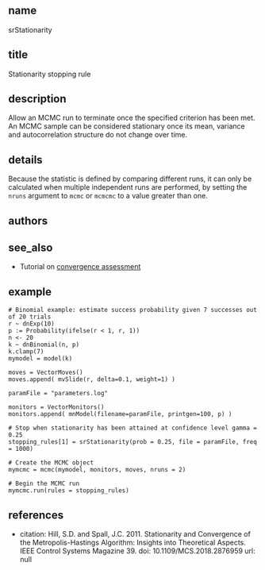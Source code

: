 ## name
srStationarity
## title
Stationarity stopping rule

## description
Allow an MCMC run to terminate once the specified criterion has been met.
An MCMC sample can be considered stationary once its mean, variance and autocorrelation structure do not change over time.

## details
Because the statistic is defined by comparing different runs, it can only be calculated when multiple independent runs are performed, by setting the `nruns` argument to `mcmc` or `mcmcmc` to a value greater than one.

## authors
## see_also
- Tutorial on [convergence assessment](https://revbayes.github.io/tutorials/convergence/)

## example
```
# Binomial example: estimate success probability given 7 successes out of 20 trials
r ~ dnExp(10)
p := Probability(ifelse(r < 1, r, 1))
n <- 20
k ~ dnBinomial(n, p)
k.clamp(7)
mymodel = model(k)

moves = VectorMoves()
moves.append( mvSlide(r, delta=0.1, weight=1) )

paramFile = "parameters.log"

monitors = VectorMonitors()
monitors.append( mnModel(filename=paramFile, printgen=100, p) )

# Stop when stationarity has been attained at confidence level gamma = 0.25
stopping_rules[1] = srStationarity(prob = 0.25, file = paramFile, freq = 1000)

# Create the MCMC object
mymcmc = mcmc(mymodel, monitors, moves, nruns = 2)

# Begin the MCMC run
mymcmc.run(rules = stopping_rules)
```

## references
- citation: Hill, S.D. and Spall, J.C. 2011. Stationarity and Convergence of the Metropolis-Hastings Algorithm: Insights into Theoretical Aspects. IEEE Control Systems Magazine 39.
  doi: 10.1109/MCS.2018.2876959
  url: null
